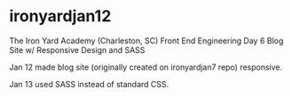 # ironyardjan12
The Iron Yard Academy (Charleston, SC) Front End Engineering Day 6 Blog Site w/ Responsive Design and SASS

Jan 12 made blog site (originally created on ironyardjan7 repo) responsive.

Jan 13 used SASS instead of standard CSS.

